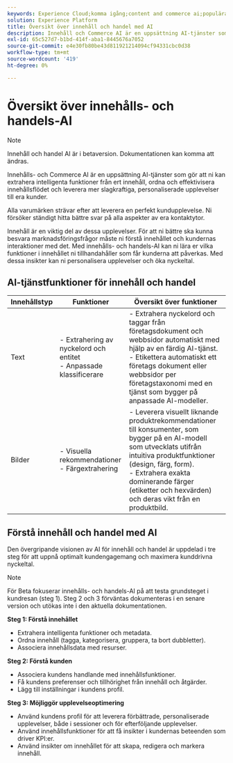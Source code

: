 ```yaml
---
keywords: Experience Cloud;komma igång;content and commerce ai;populära topics;Intelligent Services;ccai
solution: Experience Platform
title: Översikt över innehåll och handel med AI
description: Innehåll och Commerce AI är en uppsättning AI-tjänster som gör att ni kan extrahera intelligenta funktioner från ert innehåll, ordna, effektivisera innehållsflödet och leverera mer slagkraftiga, personaliserade upplevelser till era kunder.
exl-id: 65c527d7-b1bd-414f-aba1-8445676a7052
source-git-commit: e4e30fb80be43d811921214094cf94331cbc0d38
workflow-type: tm+mt
source-wordcount: '419'
ht-degree: 0%

---
```


# Översikt över innehålls- och handels-AI

>[!NOTE]
>
>Innehåll och handel AI är i betaversion. Dokumentationen kan komma att ändras.

Innehålls- och Commerce AI är en uppsättning AI-tjänster som gör att ni kan extrahera intelligenta funktioner från ert innehåll, ordna och effektivisera innehållsflödet och leverera mer slagkraftiga, personaliserade upplevelser till era kunder.

Alla varumärken strävar efter att leverera en perfekt kundupplevelse. Ni försöker ständigt hitta bättre svar på alla aspekter av era kontaktytor.

Innehåll är en viktig del av dessa upplevelser. För att ni bättre ska kunna besvara marknadsföringsfrågor måste ni förstå innehållet och kundernas interaktioner med det. Med innehålls- och handels-AI kan ni lära er vilka funktioner i innehållet ni tillhandahåller som får kunderna att påverkas. Med dessa insikter kan ni personalisera upplevelser och öka nyckeltal.

## AI-tjänstfunktioner för innehåll och handel

| Innehållstyp | Funktioner | Översikt över funktioner |
| --- | --- | --- |
| Text | - Extrahering av nyckelord och entitet <br>- Anpassade klassificerare | - Extrahera nyckelord och taggar från företagsdokument och webbsidor automatiskt med hjälp av en färdig AI-tjänst. <br> - Etikettera automatiskt ett företags dokument eller webbsidor per företagstaxonomi med en tjänst som bygger på anpassade AI-modeller. |
| Bilder | - Visuella rekommendationer <br> - Färgextrahering | - Leverera visuellt liknande produktrekommendationer till konsumenter, som bygger på en AI-modell som utvecklats utifrån intuitiva produktfunktioner (design, färg, form). <br> - Extrahera exakta dominerande färger (etiketter och hexvärden) och deras vikt från en produktbild. |

## Förstå innehåll och handel med AI

Den övergripande visionen av AI för innehåll och handel är uppdelad i tre steg för att uppnå optimalt kundengagemang och maximera kunddrivna nyckeltal.

>[!NOTE]
>
>För Beta fokuserar innehålls- och handels-AI på att testa grundsteget i kundresan (steg 1). Steg 2 och 3 förväntas dokumenteras i en senare version och utökas inte i den aktuella dokumentationen.

**Steg 1: Förstå innehållet**
- Extrahera intelligenta funktioner och metadata.
- Ordna innehåll (tagga, kategorisera, gruppera, ta bort dubbletter).
- Associera innehållsdata med resurser.

**Steg 2: Förstå kunden**
- Associera kundens handlande med innehållsfunktioner.
- Få kundens preferenser och tillhörighet från innehåll och åtgärder.
- Lägg till inställningar i kundens profil.

**Steg 3: Möjliggör upplevelseoptimering**
- Använd kundens profil för att leverera förbättrade, personaliserade upplevelser, både i sessioner och för efterföljande upplevelser.
- Använd innehållsfunktioner för att få insikter i kundernas beteenden som driver KPI:er.
- Använd insikter om innehållet för att skapa, redigera och markera innehåll.
